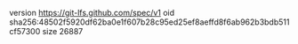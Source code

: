 version https://git-lfs.github.com/spec/v1
oid sha256:48502f5920df62ba0e1f607b28c95ed25ef8aeffd8f6ab962b3bdb511cf57300
size 26887
